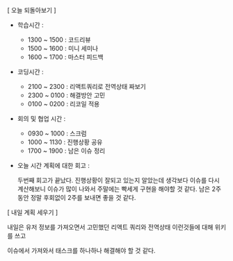 [ 오늘 되돌아보기 ]

- 학습시간 :

  - 1300 ~ 1500 : 코드리뷰
  - 1500 ~ 1600 : 미니 세미나
  - 1600 ~ 1700 : 마스터 피드백

- 코딩시간 :

  - 2100 ~ 2300 : 리액트쿼리로 전역상태 짜보기
  - 2300 ~ 0100 : 해결방안 고민
  - 0100 ~ 0200 : 리코일 적용

- 회의 및 협업 시간 :

  - 0930 ~ 1000 : 스크럼
  - 1000 ~ 1130 : 진행상황 공유
  - 1700 ~ 1900 : 남은 이슈 정리

- 오늘 시간 계획에 대한 회고 :

  두번째 회고가 끝났다. 진행상황이 잘되고 있는지 알았는데 생각보다 이슈를 다시 계산해보니 이슈가 많이 나와서 주말에는 빡세게 구현을 해야할 것 같다. 남은 2주 동안 정말 후회없이 2주를 보내면 좋을 것 같다.

[ 내일 계획 세우기 ]

내일은 유저 정보를 가져오면서 고민했던 리액트 쿼리와 전역상태 이런것들에 대해 위키를 쓰고

이슈에서 가져와서 태스크를 하나하나 해결해야 할 것 같다.